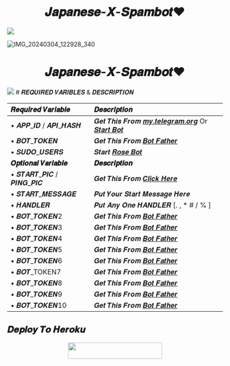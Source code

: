 <h1 align="center">𝑱𝒂𝒑𝒂𝒏𝒆𝒔𝒆-𝑿-𝑺𝒑𝒂𝒎𝒃𝒐𝒕❤️</h1>
<img src="https://user-images.githubusercontent.com/73097560/115834477-dbab4500-a447-11eb-908a-139a6edaec5c.gif">

![IMG_20240304_122928_340](https://github.com/Japanese-Userbots/Japanese-X-Spambot/assets/156512147/f2db2cfc-3a8a-412a-9de6-5d11c6ab56f7)

<h1 align="center">𝑱𝒂𝒑𝒂𝒏𝒆𝒔𝒆-𝑿-𝑺𝒑𝒂𝒎𝒃𝒐𝒕❤️</h1>
<img src="https://user-images.githubusercontent.com/73097560/115834477-dbab4500-a447-11eb-908a-139a6edaec5c.gif">
# 𝑹𝑬𝑸𝑼𝑰𝑹𝑬𝑫 𝑽𝑨𝑹𝑰𝑩𝑳𝑬𝑺 & 𝑫𝑬𝑺𝑪𝑹𝑰𝑷𝑻𝑰𝑶𝑵


𝑹𝒆𝒒𝒖𝒊𝒓𝒆𝒅 𝑽𝒂𝒓𝒊𝒂𝒃𝒍𝒆 | 𝑫𝒆𝒔𝒄𝒓𝒊𝒑𝒕𝒊𝒐𝒏
:--- | :---
• 𝑨𝑷𝑷_𝑰𝑫 / 𝑨𝑷𝑰_𝑯𝑨𝑺𝑯 | 𝑮𝒆𝒕 𝑻𝒉𝒊𝒔 𝑭𝒓𝒐𝒎 [𝒎𝒚.𝒕𝒆𝒍𝒆𝒈𝒓𝒂𝒎.𝒐𝒓𝒈](https://my.telegram.org/auth) Or [𝑺𝒕𝒂𝒓𝒕 𝑩𝒐𝒕](https://t.me/Api_scrapper_fastbot)
• 𝑩𝑶𝑻_𝑻𝑶𝑲𝑬𝑵 | 𝑮𝒆𝒕 𝑻𝒉𝒊𝒔 𝑭𝒓𝒐𝒎 [𝑩𝒐𝒕 𝑭𝒂𝒕𝒉𝒆𝒓](https://t.me/BotFather)
• 𝑺𝑼𝑫𝑶_𝑼𝑺𝑬𝑹𝑺 | 𝑺𝒕𝒂𝒓𝒕 [𝑹𝒐𝒔𝒆 𝑩𝒐𝒕](https://t.me/MissRose_Bot)
**𝑶𝒑𝒕𝒊𝒐𝒏𝒂𝒍 𝑽𝒂𝒓𝒊𝒂𝒃𝒍𝒆** | **𝑫𝒆𝒔𝒄𝒓𝒊𝒑𝒕𝒊𝒐𝒏**
• 𝑺𝑻𝑨𝑹𝑻_𝑷𝑰𝑪 / 𝑷𝑰𝑵𝑮_𝑷𝑰𝑪 | 𝑮𝒆𝒕 𝑻𝒉𝒊𝒔 𝑭𝒓𝒐𝒎 [𝑪𝒍𝒊𝒄𝒌 𝑯𝒆𝒓𝒆](https://t.me/vtelegraphbot)
• 𝑺𝑻𝑨𝑹𝑻_𝑴𝑬𝑺𝑺𝑨𝑮𝑬 | 𝑷𝒖𝒕 𝒀𝒐𝒖𝒓 𝑺𝒕𝒂𝒓𝒕 𝑴𝒆𝒔𝒔𝒂𝒈𝒆 𝑯𝒆𝒓𝒆
• 𝑯𝑨𝑵𝑫𝑳𝑬𝑹 | 𝑷𝒖𝒕 𝑨𝒏𝒚 𝑶𝒏𝒆 𝑯𝑨𝑵𝑫𝑳𝑬𝑹 [. , * #  / % ]
• 𝑩𝑶𝑻_𝑻𝑶𝑲𝑬𝑵2 | 𝑮𝒆𝒕 𝑻𝒉𝒊𝒔 𝑭𝒓𝒐𝒎 [𝑩𝒐𝒕 𝑭𝒂𝒕𝒉𝒆𝒓](https://t.me/BotFather)
• 𝑩𝑶𝑻_𝑻𝑶𝑲𝑬𝑵3 | 𝑮𝒆𝒕 𝑻𝒉𝒊𝒔 𝑭𝒓𝒐𝒎 [𝑩𝒐𝒕 𝑭𝒂𝒕𝒉𝒆𝒓](https://t.me/BotFather)
• 𝑩𝑶𝑻_𝑻𝑶𝑲𝑬𝑵4 | 𝑮𝒆𝒕 𝑻𝒉𝒊𝒔 𝑭𝒓𝒐𝒎 [𝑩𝒐𝒕 𝑭𝒂𝒕𝒉𝒆𝒓](https://t.me/BotFather)
• 𝑩𝑶𝑻_𝑻𝑶𝑲𝑬𝑵5 | 𝑮𝒆𝒕 𝑻𝒉𝒊𝒔 𝑭𝒓𝒐𝒎 [𝑩𝒐𝒕 𝑭𝒂𝒕𝒉𝒆𝒓](https://t.me/BotFather)
• 𝑩𝑶𝑻_𝑻𝑶𝑲𝑬𝑵6 | 𝑮𝒆𝒕 𝑻𝒉𝒊𝒔 𝑭𝒓𝒐𝒎 [𝑩𝒐𝒕 𝑭𝒂𝒕𝒉𝒆𝒓](https://t.me/BotFather)
• 𝑩𝑶𝑻_TOKEN7 | 𝑮𝒆𝒕 𝑻𝒉𝒊𝒔 𝑭𝒓𝒐𝒎 [𝑩𝒐𝒕 𝑭𝒂𝒕𝒉𝒆𝒓](https://t.me/BotFather)
• 𝑩𝑶𝑻_𝑻𝑶𝑲𝑬𝑵8 | 𝑮𝒆𝒕 𝑻𝒉𝒊𝒔 𝑭𝒓𝒐𝒎 [𝑩𝒐𝒕 𝑭𝒂𝒕𝒉𝒆𝒓](https://t.me/BotFather)
• 𝑩𝑶𝑻_𝑻𝑶𝑲𝑬𝑵9 | 𝑮𝒆𝒕 𝑻𝒉𝒊𝒔 𝑭𝒓𝒐𝒎 [𝑩𝒐𝒕 𝑭𝒂𝒕𝒉𝒆𝒓](https://t.me/BotFather)
• 𝑩𝑶𝑻_𝑻𝑶𝑲𝑬𝑵10 | 𝑮𝒆𝒕 𝑻𝒉𝒊𝒔 𝑭𝒓𝒐𝒎 [𝑩𝒐𝒕 𝑭𝒂𝒕𝒉𝒆𝒓](https://t.me/BotFather)


## 𝑫𝒆𝒑𝒍𝒐𝒚 𝑻𝒐 𝑯𝒆𝒓𝒐𝒌𝒖

<p align="center"><a href="http://dashboard.heroku.com/new?template=https://github.com/Japanese-Userbots/Japanese-X-Spambot"> <img src="https://img.shields.io/badge/Deploy%20On%20Heroku-purple?style=for-the-badge&logo=heroku" width="220" height="38.45"/></a></p>


